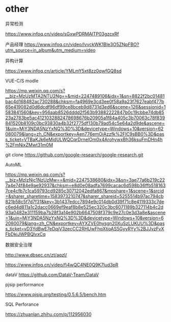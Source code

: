 # other
异常检测

https://www.infoq.cn/video/sGxwPDRMAlTP03gzcxRf

产品经理
https://www.infoq.cn/video/lvvckWK1BIe3O5ZNpFBO?utm_source=in_album&utm_medium=video

异构计算

https://www.infoq.cn/article/YMLmY5xt8zz0qwfGQ8sd

VUE-C/S modle

https://mp.weixin.qq.com/s?__biz=MzUzMTA2NTU2Ng==&mid=2247489106&idx=1&sn=8822f2bc01481bac4d168482ac730288&chksm=fa4969e3cd3ee0f58a9a23f7627eabf477b65e419082d0d6dcdf96df99ce8bceb9d8731d3ed6&scene=126&sessionid=1583841560&key=956aab8526dddd2f563b93882222847b0c19cbbe74db8523a2783be5ac4121032882478698676b20905a1f84a405c3b70063c78f839841520b8109c0bc93830a4b32f2775df130b79ad54c5e64a2d9de&ascene=1&uin=MjY3NDA5NzYxNQ%3D%3D&devicetype=Windows+10&version=62080079&lang=zh_CN&exportkey=Aen776emOiAzzfk%2FIC9sBB0%3D&pass_ticket=VTBaKJk6eMidULWQCqrDrnelOm0x4ArohywxBh36ksuFmDHn4h%2FmNixZMwt31m0M


git clone https://github.com/google-research/google-research.git

AutoML 

https://mp.weixin.qq.com/s?__biz=MzIzNjc1NzUzMw==&mid=2247538680&idx=3&sn=3ae77a6b219c227a4e74f84e9ae92937&chksm=e8d0e08adfa7699cacac6d598b36ffb5181637ce4cfb7c1ca59793cd9285c30712042edfa867&mpshare=1&scene=1&srcid=&sharer_sharetime=1583973210747&sharer_shareid=5255514b97ac794cb821b58c5f7d7f31&key=3b1437edcc7894e9c014db0d39f71c8e4119333c7dec6ed4d811a1c2dacc0669ef9eaf8b8e525ec320c3bc6071189b327114b4c2d93a0482e311159ba7b28f3a14e902b6647508f379c9e27c0e3d3a8e&ascene=1&uin=MjY3NDA5NzYxNQ%3D%3D&devicetype=Windows+10&version=62080079&lang=zh_CN&exportkey=AYXZVE0hysgn20XuSzLUKUU%3D&pass_ticket=vD3YdBwE7eDqjV3zecCC2RHUwFhqXtioAS5GyyRYy%2BJJvzFvXFbDkiJWPBQlvxCq

数据安全治理

http://www.dbsec.cn/zt/aqzl/

https://www.infoq.cn/video/fi4wQC4NE0Q9K7lud3pR

dataV
https://github.com/DataV-Team/DataV


pjsip performance 

https://www.pjsip.org/testing/0.5.6.5/bench.htm

SQL Perforance 

https://zhuanlan.zhihu.com/p/112956030
